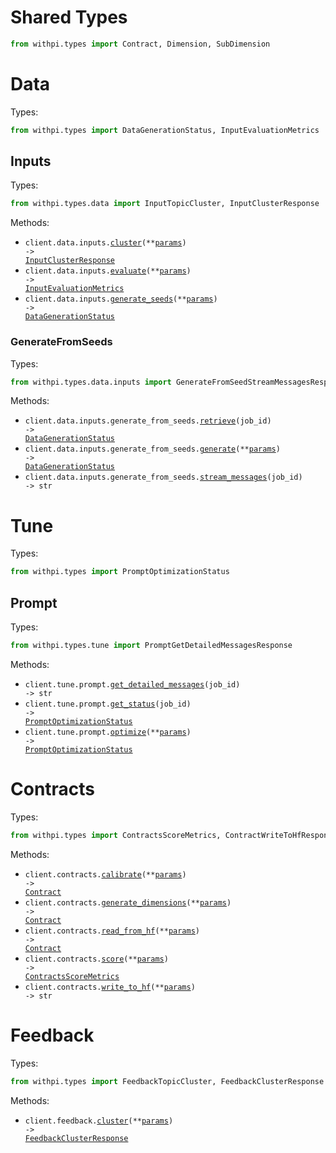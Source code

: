 # Shared Types

```python
from withpi.types import Contract, Dimension, SubDimension
```

# Data

Types:

```python
from withpi.types import DataGenerationStatus, InputEvaluationMetrics
```

## Inputs

Types:

```python
from withpi.types.data import InputTopicCluster, InputClusterResponse
```

Methods:

- <code title="post /data/input/cluster">client.data.inputs.<a href="./src/withpi/resources/data/inputs/inputs.py">cluster</a>(\*\*<a href="src/withpi/types/data/input_cluster_params.py">params</a>) -> <a href="./src/withpi/types/data/input_cluster_response.py">InputClusterResponse</a></code>
- <code title="post /data/input/evaluate">client.data.inputs.<a href="./src/withpi/resources/data/inputs/inputs.py">evaluate</a>(\*\*<a href="src/withpi/types/data/input_evaluate_params.py">params</a>) -> <a href="./src/withpi/types/input_evaluation_metrics.py">InputEvaluationMetrics</a></code>
- <code title="post /data/input/generate_seeds">client.data.inputs.<a href="./src/withpi/resources/data/inputs/inputs.py">generate_seeds</a>(\*\*<a href="src/withpi/types/data/input_generate_seeds_params.py">params</a>) -> <a href="./src/withpi/types/data_generation_status.py">DataGenerationStatus</a></code>

### GenerateFromSeeds

Types:

```python
from withpi.types.data.inputs import GenerateFromSeedStreamMessagesResponse
```

Methods:

- <code title="get /data/input/generate_from_seeds/{job_id}">client.data.inputs.generate_from_seeds.<a href="./src/withpi/resources/data/inputs/generate_from_seeds.py">retrieve</a>(job_id) -> <a href="./src/withpi/types/data_generation_status.py">DataGenerationStatus</a></code>
- <code title="post /data/input/generate_from_seeds">client.data.inputs.generate_from_seeds.<a href="./src/withpi/resources/data/inputs/generate_from_seeds.py">generate</a>(\*\*<a href="src/withpi/types/data/inputs/generate_from_seed_generate_params.py">params</a>) -> <a href="./src/withpi/types/data_generation_status.py">DataGenerationStatus</a></code>
- <code title="get /data/input/generate_from_seeds/{job_id}/messages">client.data.inputs.generate_from_seeds.<a href="./src/withpi/resources/data/inputs/generate_from_seeds.py">stream_messages</a>(job_id) -> str</code>

# Tune

Types:

```python
from withpi.types import PromptOptimizationStatus
```

## Prompt

Types:

```python
from withpi.types.tune import PromptGetDetailedMessagesResponse
```

Methods:

- <code title="get /tune/prompt/{job_id}/messages">client.tune.prompt.<a href="./src/withpi/resources/tune/prompt.py">get_detailed_messages</a>(job_id) -> str</code>
- <code title="get /tune/prompt/{job_id}">client.tune.prompt.<a href="./src/withpi/resources/tune/prompt.py">get_status</a>(job_id) -> <a href="./src/withpi/types/prompt_optimization_status.py">PromptOptimizationStatus</a></code>
- <code title="post /tune/prompt">client.tune.prompt.<a href="./src/withpi/resources/tune/prompt.py">optimize</a>(\*\*<a href="src/withpi/types/tune/prompt_optimize_params.py">params</a>) -> <a href="./src/withpi/types/prompt_optimization_status.py">PromptOptimizationStatus</a></code>

# Contracts

Types:

```python
from withpi.types import ContractsScoreMetrics, ContractWriteToHfResponse
```

Methods:

- <code title="post /contracts/calibrate">client.contracts.<a href="./src/withpi/resources/contracts.py">calibrate</a>(\*\*<a href="src/withpi/types/contract_calibrate_params.py">params</a>) -> <a href="./src/withpi/types/shared/contract.py">Contract</a></code>
- <code title="post /contracts/generate_dimensions">client.contracts.<a href="./src/withpi/resources/contracts.py">generate_dimensions</a>(\*\*<a href="src/withpi/types/contract_generate_dimensions_params.py">params</a>) -> <a href="./src/withpi/types/shared/contract.py">Contract</a></code>
- <code title="post /contracts/read_from_hf">client.contracts.<a href="./src/withpi/resources/contracts.py">read_from_hf</a>(\*\*<a href="src/withpi/types/contract_read_from_hf_params.py">params</a>) -> <a href="./src/withpi/types/shared/contract.py">Contract</a></code>
- <code title="post /contracts/score">client.contracts.<a href="./src/withpi/resources/contracts.py">score</a>(\*\*<a href="src/withpi/types/contract_score_params.py">params</a>) -> <a href="./src/withpi/types/contracts_score_metrics.py">ContractsScoreMetrics</a></code>
- <code title="post /contracts/write_to_hf">client.contracts.<a href="./src/withpi/resources/contracts.py">write_to_hf</a>(\*\*<a href="src/withpi/types/contract_write_to_hf_params.py">params</a>) -> str</code>

# Feedback

Types:

```python
from withpi.types import FeedbackTopicCluster, FeedbackClusterResponse
```

Methods:

- <code title="post /feedback/cluster">client.feedback.<a href="./src/withpi/resources/feedback.py">cluster</a>(\*\*<a href="src/withpi/types/feedback_cluster_params.py">params</a>) -> <a href="./src/withpi/types/feedback_cluster_response.py">FeedbackClusterResponse</a></code>
